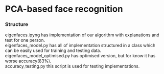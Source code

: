 # PCA-based face recognition

### Structure
eigenfaces.ipyng has implementation of our algorithm with explanations and test for one person.<br>
eigenfaces\_model.py has all of implementation structured in a class which can be easily used for training and testing data.<br>
eigenfaces\_model\_optimised.py has optimised version, but for know it has worse accuracy(83\%).<br>
accuracy\_testing.py this script is used for testing implementations.<br>
